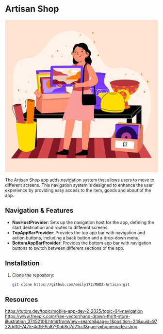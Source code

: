 # Artisan Shop 

![img_1.png](img_1.png)

The Artisan Shop app adds navigation system that allows users to move to different screens. 
This navigation system is designed to enhance the user experience by providing easy access to the item, goods and about of the app.

## Navigation & Features

- **NavHostProvider**: Sets up the navigation host for the app, defining the start destination and routes to different screens.
- **TopAppBarProvider**: Provides the top app bar with navigation and action buttons, including a back button and a drop-down menu.
- **BottomAppBarProvider**: Provides the bottom app bar with navigation buttons to switch between different sections of the app.


## Installation

1. Clone the repository:
   ```sh
   git clone https://github.com/emily172/MAD2-Artisan.git


## Resources
https://tutors.dev/topic/mobile-app-dev-2-2025/topic-04-navigation
https://www.freepik.com/free-vector/hand-drawn-thrift-store-illustration_37452108.htm#fromView=search&page=1&position=24&uuid=9722dd10-7475-4c16-9a87-0ab8d7d21cc1&query=homemade+shop